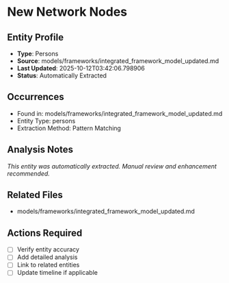 # New Network Nodes

## Entity Profile
- **Type**: Persons
- **Source**: models/frameworks/integrated_framework_model_updated.md
- **Last Updated**: 2025-10-12T03:42:06.798906
- **Status**: Automatically Extracted

## Occurrences
- Found in: models/frameworks/integrated_framework_model_updated.md
- Entity Type: persons
- Extraction Method: Pattern Matching

## Analysis Notes
*This entity was automatically extracted. Manual review and enhancement recommended.*

## Related Files
- models/frameworks/integrated_framework_model_updated.md

## Actions Required
- [ ] Verify entity accuracy
- [ ] Add detailed analysis
- [ ] Link to related entities
- [ ] Update timeline if applicable
